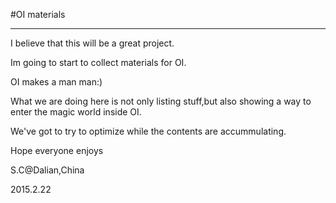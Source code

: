 #OI materials

***

I believe that this will be a great project.

Im going to start to collect materials for OI.

OI makes a man man:)

What we are doing here is not only listing stuff,but also showing a way to enter the magic world inside OI.

We've got to try to optimize while the contents are accummulating.

Hope everyone enjoys

S.C@Dalian,China

2015.2.22